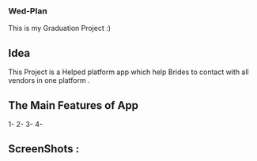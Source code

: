 ### Wed-Plan 

This is my Graduation Project :) 

## Idea

This Project is a Helped platform app which help Brides to contact with all vendors in one platform . 

## The Main Features of App 

1- 
2- 
3- 
4- 



## ScreenShots : 

